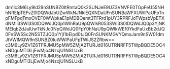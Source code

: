 dm1lc3M6Ly9ld29nSUNBZ0ltRmtaQ0k2SUNJeE9UZ3VNVFE0TGpFeU55NHhNRElpTEFvZ0lDQWdJbUZwWkNJNklEQXNDaUFnSUNBaWFXUWlPaUFpTnpFMFpqTmxOVEF0WWpkaE1pMDBOemt3TFRrd1pUY3RPRFJoTWpsbVpETXdNMll3SWl3S0lDQWdJQ0p1WlhRaU9pQWlkR053SWl3S0lDQWdJQ0p3YjNKMElqb2dJalUwTkNJc0NpQWdJQ0FpY0hNaU9pQWlkWE10YkdFaUxBb2dJQ0FnSW5Sc2N5STZJQ0p1YjI1bElpd0tJQ0FnSUNKMGVYQmxJam9nSW01dmJtVWlMQW9nSUNBZ0luWWlPaUFpTWlJS2ZRbw==
c3M6Ly9ZV1Z6TFRJMU5pMW5ZMjA2TURJd016UTRNRFF5TWpBQDE5OC4xNDguMTI3LjEwMjo4NzcjU1NSLUxB
c3M6Ly9ZV1Z6TFRJMU5pMW5ZMjA2TURJd016UTRNRFF5TWpBQDE5OC4xNDguMTI3LjEwMjo4NzcjU1NSLUxB
